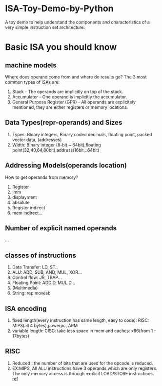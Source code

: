 # ISA-Toy-Demo-by-Python
A toy demo to help understand the components and characteristics of a very simple instruction set architecture. 

# Basic ISA you should know

## machine models
Where does operand come from and where do results go?
The 3 most common types of ISAs are:
  1. Stack - The operands are implicitly on top of the stack.
  2. Accumulator - One operand is implicitly the accumulator.
  3. General Purpose Register (GPR) - All operands are explicitely mentioned, they are either registers or memory locations.
## Data Types(repr-operands) and Sizes 
1. Types: Binary integers, Binary coded decimals, floating point, packed vector data, (addresses)
2. Width: Binary integer (8-bit ~ 64bit),floating point(32,40,64,80bit),address(16bit,..64bit)
## Addressing Models(operands location)
How to get operands from memory? 
  1. Register
  2. Imm
  3. displayment
  4. absolute
  5. Register indirect
  6. mem indirect...
## Number of explicit named operands
...
## classes of instructions
1. Data Transfer: LD, ST..
2. ALU: ADD, SUB, AND, MUL, XOR...
3. Control flow: JR, TRAP...
4. Floating Point: ADD.D, MUL.D...
5. (Multimedia)
6. String: rep movesb
## ISA encoding
1. fixed length(every instruction has same length, easy to code): RISC: MIPS(all 4 bytes),powerpc, ARM
2. variable length: CISC: take less space in mem and caches: x86(from 1 - 17bytes)
## RISC
1. Reduced : the number of bits that are used for the opcode is reduced.
2. EX:MIPS, All ALU instructions have 3 operands which are only registers. The only memory access is through explicit LOAD/STORE instructions. [ref](http://www.cs.kent.edu/~durand/CS0/Notes/Chapter05/isa.html)

